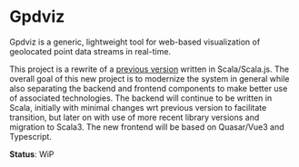 # Gpdviz

Gpdviz is a generic, lightweight tool for web-based visualization
of geolocated point data streams in real-time.

This project is a rewrite of a [previous version](https://github.com/gpdviz)
written in Scala/Scala.js.
The overall goal of this new project is to modernize the system in general
while also separating the backend and frontend components to make better
use of associated technologies.
The backend will continue to be written in Scala, initially with minimal
changes wrt previous version to facilitate transition, but later on with
use of more recent library versions and migration to Scala3.
The new frontend will be based on Quasar/Vue3 and Typescript.

**Status**: WiP

